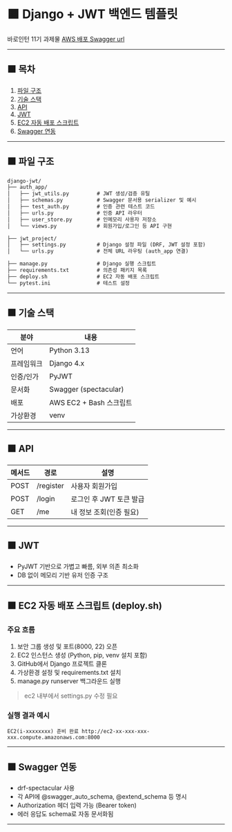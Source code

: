 # 🟧 Django + JWT 백엔드 템플릿
바로인턴 11기 과제물
[AWS 배포 Swagger url](http://3.36.97.55:8000/swagger/#/)

---

## 🟧 목차
1. [파일 구조](#파일-구조)
2. [기술 스택](#기술-스택)
3. [API](#api)
4. [JWT](#JWT)
5. [EC2 자동 배포 스크립트](#ec2-자동-배포-스크립트-deploysh)
6. [Swagger 연동](#swagger-연동)

---
## 🟧 파일 구조

```markdown
django-jwt/
├── auth_app/
│   ├── jwt_utils.py         # JWT 생성/검증 유틸
│   ├── schemas.py           # Swagger 문서용 serializer 및 예시
│   ├── test_auth.py         # 인증 관련 테스트 코드
│   ├── urls.py              # 인증 API 라우터
│   ├── user_store.py        # 인메모리 사용자 저장소
│   └── views.py             # 회원가입/로그인 등 API 구현

├── jwt_project/
│   ├── settings.py          # Django 설정 파일 (DRF, JWT 설정 포함)
│   └── urls.py              # 전체 URL 라우팅 (auth_app 연결)

├── manage.py                # Django 실행 스크립트
├── requirements.txt         # 의존성 패키지 목록
├── deploy.sh                # EC2 자동 배포 스크립트
└── pytest.ini               # 테스트 설정

```

---

## 🟧 기술 스택
| 분야 | 내용                           |
|-----|------------------------------|
| 언어 | Python 3.13                 |
| 프레임워크 | 	Django 4.x              |
| 인증/인가 | PyJWT         |
| 문서화 | Swagger (spectacular)  |
| 배포 | AWS EC2 + Bash 스크립트          |
| 가상환경 | venv                        |

---

## 🟧 API

| 메서드 | 경로 | 설명 |
|--------|------|------|
| POST | /register | 사용자 회원가입 |
| POST | /login | 로그인 후 JWT 토큰 발급 |
| GET | /me | 내 정보 조회(인증 필요) |

---
## 🟧 JWT

- PyJWT 기반으로 가볍고 빠름, 외부 의존 최소화
- DB 없이 메모리 기반 유저 인증 구조

---


## 🟧 EC2 자동 배포 스크립트 (deploy.sh)

### 주요 흐름
1. 보안 그룹 생성 및 포트(8000, 22) 오픈
2. EC2 인스턴스 생성 (Python, pip, venv 설치 포함)
3. GitHub에서 Django 프로젝트 클론
4. 가상환경 설정 및 requirements.txt 설치
5. manage.py runserver 백그라운드 실행
> ec2 내부에서 settings.py 수정 필요

### 실행 결과 예시
```
EC2(i-xxxxxxxx) 준비 완료 http://ec2-xx-xxx-xxx-xxx.compute.amazonaws.com:8000
```

---

## 🟧 Swagger 연동
- drf-spectacular 사용
- 각 API에 @swagger_auto_schema, @extend_schema 등 명시
- Authorization 헤더 입력 가능 (Bearer token)
- 에러 응답도 schema로 자동 문서화됨

---

